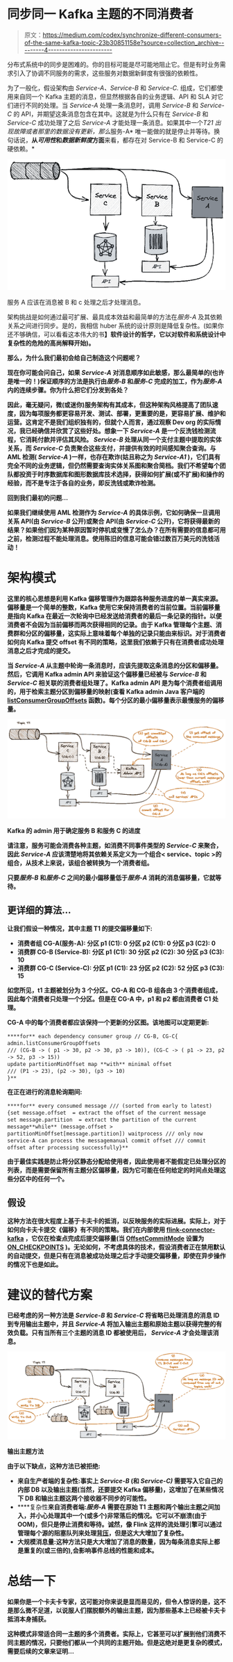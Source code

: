 # 同步同一 Kafka 主题的不同消费者

> 原文：<https://medium.com/codex/synchronize-different-consumers-of-the-same-kafka-topic-23b30851158e?source=collection_archive---------4----------------------->

分布式系统中的同步是困难的。你的目标可能是尽可能地阻止它。但是有时业务需求引入了协调不同服务的需求，这些服务对数据新鲜度有很强的依赖性。

为了一般化，假设架构由 *Service-A、Service-B* 和 *Service-C.* 组成，它们都使用来自同一个 Kafka 主题的消息，但显然根据各自的业务逻辑、API 和 SLA 对它们进行不同的处理。当 *Service-A* 处理一条消息时，调用 *Service-B* 和 *Service-C* 的 API，并期望这条消息包含在其中。这就是为什么只有在 *Service-B* 和 *Service-C* 成功处理了之后 *Service-A* 才能处理一条消息。如果其中一个*T21 出现故障或者那里的数据没有更新，那么*服务-A* 唯一能做的就是停止并等待。换句话说，**从*可用性*和*数据新鲜度*方面**来看，都存在对 Service-B 和 Service-C 的硬依赖。*

![](img/82d75d0493309c56236758765992ab97.png)

服务 A 应该在消息被 B 和 c 处理之后才处理消息。

架构挑战是如何通过最可扩展、最具成本效益和最简单的方法在*服务-A* 及其依赖关系之间进行同步。是的，我相信 huber 系统的设计原则是降低复杂性。(如果你还不够确信，可以看看这本伟大的书[](https://www.amazon.com/Philosophy-Software-Design-2nd/dp/173210221X)**】软件设计的哲学，它以对软件和系统设计中复杂性的危险的高尚解释开始)。**

**那么，为什么我们最初会给自己制造这个问题呢？**

**现在你可能会问自己，如果 *Service-A* 对消息顺序如此敏感，那么最简单的(也许是唯一的！)保证顺序的方法是执行由*服务-B* 和*服务-C* 完成的加工，作为*服务-A* 内的连续步骤。你为什么把它们分发到各处？**

**因此，毫无疑问，微(或迷你)服务架构有其成本，但这种架构风格提高了团队速度，因为每项服务都更容易开发、测试、部署，更重要的是，更容易扩展、维护和运营。这肯定不是我们组织独有的，但就个人而言，通过观察 Dev org 的实际情况，我已经确信并欣赏了这些好处。想象一下 *Service-A* 是一个反洗钱检测流程，它消耗付款并评估其风险。 *Service-B* 处理从同一个支付主题中提取的实体关系，而 *Service-C* 负责聚合这些支付，并提供有效的时间感知聚合查询。与 AML 检测( *Service-A* )一样，也存在欺诈(姑且称之为 *Service-A1* )，它们具有完全不同的业务逻辑，但仍然需要查询实体关系图和聚合简档。我们不希望每个团队都投资于时序数据库和图形数据库技术选择，获得如何扩展(或不扩展)和操作的经验，而不是专注于各自的业务，即反洗钱或欺诈检测。**

****回到我们最初的问题…****

**如果我们继续使用 AML 检测作为 *Service-A* 的具体示例，它如何确保一旦调用关系 API(由 *Service-B* 公开)或聚合 API(由 *Service-C* 公开)，它将获得最新的结果？如果他们因为某种原因暂时停机或变慢了怎么办？在所有需要的信息都可用之前，检测过程不能处理消息。使用陈旧的信息可能会错过数百万美元的洗钱活动！**

# **架构模式**

**这里的核心思想是利用 Kafka 偏移管理作为跟踪各种服务进度的单一真实来源。偏移量是一个简单的整数，Kafka 使用它来保持消费者的当前位置。当前偏移量是指向 Kafka 在最近一次轮询中已经发送给消费者的最后一条记录的指针。以便消费者不会因为当前偏移而两次获得相同的记录。由于 Kafka 管理每个主题、消费群和分区的偏移量，这实际上意味着每个单独的记录只能由<topic partition="" offset="">来标识。对于消费者如何向 Kafka 提交 offset 有不同的策略，这里我们依赖于只有在消费者成功处理消息之后才完成的提交。</topic>**

**当 *Service-A* 从主题中轮询一条消息时，应该先提取这条消息的分区和偏移量。然后，它调用 Kafka admin API 来验证这个偏移量已经被与 *Service-B* 和 *Service-C* 相关联的消费者组处理了。Kafka admin API 是为每个消费者组调用的，用于检索主题分区到偏移量的映射(查看 Kafka admin Java 客户端的 [listConsumerGroupOffsets](https://kafka.apache.org/20/javadoc/org/apache/kafka/clients/admin/AdminClient.html#listConsumerGroupOffsets-java.lang.String-) 函数)。每个分区的最小偏移量表示最慢服务的偏移量。**

**![](img/1775a14e3fcd3ccd63b2f675b237eedf.png)**

**Kafka 的 admin 用于确定服务 B 和服务 C 的进度**

**请注意，服务可能会消费各种主题，如消费不同事件类型的 *Service-C* 来聚合，因此 *Service-A* 应该清楚地将其依赖关系定义为一个组合< service、topic >的组合，从技术上来说，该组合被转换为一个消费者组。**

**只要*服务-B* 和*服务-C* 之间的最小偏移量低于*服务-A* 消耗的消息偏移量，它就等待。**

## **更详细的算法…**

**让我们假设一种情况，其中主题 T1 的提交偏移量如下:**

*   **消费者组 CG-A(服务-A):
    分区 p1 (C1): 0
    分区 p2 (C1): 0
    分区 p3 (C2): 0**
*   **消费群 CG-B (Service-B):
    分区 p1 (C1): 30
    分区 p2 (C2): 30
    分区 p3 (C3): 10**
*   **消费群 CG-C (Service-C):
    分区 p1 (C1): 23
    分区 p2 (C2): 52
    分区 p3 (C3): 15**

**如您所见，t1 主题被划分为 3 个分区。CG-A 和 CG-B 组各由 3 个消费者组成，因此每个消费者只处理一个分区。但是在 CG-A 中，p1 和 p2 都由消费者 C1 处理。**

**CG-A 中的每个消费者都应该保持一个更新的分区图。该地图可以定期更新:**

```
****for** each dependency consumer group // CG-B, CG-C{  
admin.listConsumerGroupOffsets 
/// (CG-B -> ( p1 -> 30, p2 -> 30, p3 -> 10)), (CG-C -> ( p1 -> 23, p2 -> 52, p3 -> 15))
update partitionMinOffset map **with** minimal offset 
/// (P1 -> 23), (p2 -> 30), (p3 -> 10)
}**
```

**在正在进行的消息轮询期间:**

```
****for** every consumed message /// (sorted from early to latest) 
{set message.offset  = extract the offset of the current message
set message.partition  = extract the partition of the current message**while** (message.offset > partitionMinOffset[message.partition]) waitprocess /// only now service-A can process the messagemanual commit offset /// commit offset after processing successfully}**
```

**由于最佳实践是防止将分区静态分配给使用者，因此使用者不能假定已处理分区的列表，而是需要保留所有主题分区偏移量，因为它可能在任何给定的时间点处理这些分区中的任何一个。**

## **假设**

**这种方法在很大程度上基于卡夫卡的抵消，以反映服务的实际进展。实际上，对于如何向卡夫卡提交《偏移》有不同的策略。我们在内部使用 [flink-connector-kafka](https://javadoc.io/doc/org.apache.flink/flink-connector-kafka_2.12/1.12.2/index.html) ，它仅在检查点完成后提交偏移量(当 [OffsetCommitMode](https://nightlies.apache.org/flink/flink-docs-master/api/java/org/apache/flink/streaming/connectors/kafka/config/OffsetCommitMode.html) 设置为 [ON_CHECKPOINTS](https://nightlies.apache.org/flink/flink-docs-master/api/java/org/apache/flink/streaming/connectors/kafka/config/OffsetCommitMode.html#ON_CHECKPOINTS) )。无论如何，不考虑具体的技术，假设消费者正在禁用默认的自动提交，但是只有在消息被成功处理之后才手动提交偏移量，即使在异步操作的情况下也是如此。**

# **建议的替代方案**

**已经考虑的另一种方法是 *Service-B* 和 *Service-C* 将省略已处理消息的消息 ID 到专用输出主题中，并且 *Service-A* 将加入输出主题和原始主题以获得完整的有效负载。只有当所有三个主题的消息 ID 都被使用后， *Service-A* 才会处理该消息。**

**![](img/ad76f1607d525ac3877d981688ef078e.png)**

**输出主题方法**

**由于以下缺点，这种方法已被拒绝:**

*   ****来自生产者端的复杂性**:事实上 *Service-B* (和 *Service-C)* 需要写入它自己的内部 DB 以及输出主题(当然，还要提交 Kafka 偏移量)，这增加了在某些情况下 DB 和输出主题这两个接收器不同步的可能性。**
*   ****复杂性**来自消费者端:*服务-A* 需要在原始 T1 主题和两个输出主题之间加入，并小心处理其中一个(或多个)非常落后的情况。它可以不崩溃(由于 OOM)，但只是停止消费和等待。诚然，像 Flink 这样的流处理引擎可以通过管理每个源的阻塞队列来处理[背压](https://www.ververica.com/blog/how-flink-handles-backpressure)，但是这大大增加了复杂性。**
*   ****大规模消息量**:这种方法只是大大增加了消息的数量，因为每条消息实际上都是重复的(或三倍的),会影响事件总线的性能和成本。**

# ****总结一下****

**如果你是一个卡夫卡专家，这可能对你来说是显而易见的，但令人惊讶的是，这不是那么微不足道，以说服人们摆脱额外的输出主题，因为那些基本上已经被卡夫卡抵消本身捕获。**

**这种模式非常适合同一主题的多个消费者。实际上，它甚至可以扩展到他们消费不同主题的情况，只要他们都从一个共同的主题开始。但是这绝对是更复杂的模式，需要后续的文章来证明…**